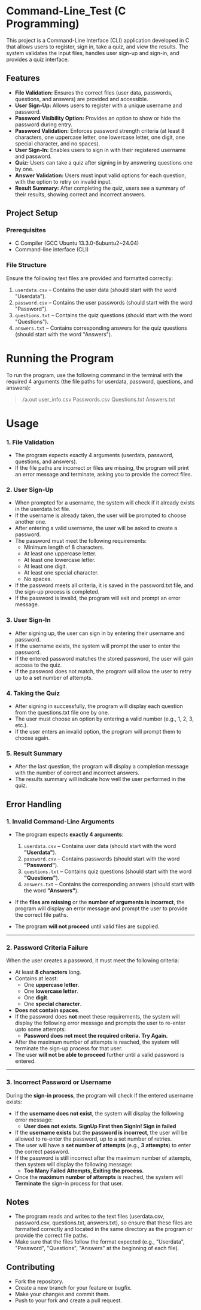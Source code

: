 # Command-Line_Test (C Programming)

This project is a Command-Line Interface (CLI) application developed in C that allows users to register, sign in, take a quiz, and view the results. The system validates the input files, handles user sign-up and sign-in, and provides a quiz interface.

## Features

- **File Validation:** Ensures the correct files (user data, passwords, questions, and answers) are provided and accessible.
- **User Sign-Up:** Allows users to register with a unique username and password.
- **Password Visibility Option:** Provides an option to show or hide the password during entry.
- **Password Validation:** Enforces password strength criteria (at least 8 characters, one uppercase letter, one lowercase letter, one digit, one special character, and no spaces).
- **User Sign-In:** Enables users to sign in with their registered username and password.
- **Quiz:** Users can take a quiz after signing in by answering questions one by one.
- **Answer Validation:** Users must input valid options for each question, with the option to retry on invalid input.
- **Result Summary:** After completing the quiz, users see a summary of their results, showing correct and incorrect answers.

## Project Setup

### Prerequisites

- C Compiler (GCC Ubuntu 13.3.0-6ubuntu2~24.04)
- Command-line interface (CLI)

### File Structure

Ensure the following text files are provided and formatted correctly:

1. `userdata.csv` – Contains the user data (should start with the word "Userdata").
2. `password.csv` – Contains the user passwords (should start with the word "Password").
3. `questions.txt` – Contains the quiz questions (should start with the word "Questions").
4. `answers.txt` – Contains corresponding answers for the quiz questions (should start with the word "Answers").

# Running the Program
To run the program, use the following command in the terminal with the required 4 arguments (the file paths for userdata, password, questions, and answers):
> ./a.out user_info.csv Passwords.csv Questions.txt Answers.txt

# Usage
### 1. File Validation
- The program expects exactly 4 arguments (userdata, password, questions, and answers).
- If the file paths are incorrect or files are missing, the program will print an error message and terminate, asking you to provide the correct files.
### 2. User Sign-Up
- When prompted for a username, the system will check if it already exists in the userdata.txt file.
- If the username is already taken, the user will be prompted to choose another one.
- After entering a valid username, the user will be asked to create a password.
- The password must meet the following requirements:
   - Minimum length of 8 characters.
   - At least one uppercase letter.
   - At least one lowercase letter. 
   - At least one digit.
   - At least one special character. 
   - No spaces.
- If the password meets all criteria, it is saved in the password.txt file, and the sign-up process is completed.
- If the password is invalid, the program will exit and prompt an error message.
### 3. User Sign-In
- After signing up, the user can sign in by entering their username and password.
- If the username exists, the system will prompt the user to enter the password.
- If the entered password matches the stored password, the user will gain access to the quiz.
- If the password does not match, the program will allow the user to retry up to a set number of attempts.
### 4. Taking the Quiz
- After signing in successfully, the program will display each question from the questions.txt file one by one.
- The user must choose an option by entering a valid number (e.g., 1, 2, 3, etc.).
- If the user enters an invalid option, the program will prompt them to choose again.
### 5. Result Summary
- After the last question, the program will display a completion message with the number of correct and incorrect answers.
- The results summary will indicate how well the user performed in the quiz.

## Error Handling

### 1. Invalid Command-Line Arguments

- The program expects **exactly 4 arguments**:
  1. `userdata.csv` – Contains user data (should start with the word **"Userdata"**).
  2. `password.csv` – Contains passwords (should start with the word **"Password"**).
  3. `questions.txt` – Contains quiz questions (should start with the word **"Questions"**).
  4. `answers.txt` – Contains the corresponding answers (should start with the word **"Answers"**).

- If the **files are missing** or the **number of arguments is incorrect**, the program will display an error message and prompt the user to provide the correct file paths.
- The program **will not proceed** until valid files are supplied.

---

### 2. Password Criteria Failure

When the user creates a password, it must meet the following criteria:
- At least **8 characters** long.
- Contains at least:
  - One **uppercase letter**.
  - One **lowercase letter**.
  - One **digit**.
  - One **special character**.
- **Does not contain spaces**.
- If the password does **not** meet these requirements, the system will display the following error message and prompts the user to re-enter upto some attempts:
  - **Password does not meet the required criteria. Try Again.**
- After the maximum number of attempts is reached, the system will terminate the sign-up process for that user.
- The user **will not be able to proceed** further until a valid password is entered.

---

### 3. Incorrect Password or Username

During the **sign-in process**, the program will check if the entered username exists:
- If the **username does not exist**, the system will display the following error message:
  - **User does not exists. SignUp First then SignIn! Sign in failed**
- If the **username exists** but the **password is incorrect**, the user will be allowed to re-enter the password, up to a set number of retries.
- The user will have a **set number of attempts** (e.g., **3 attempts**) to enter the correct password.
- If the password is still incorrect after the maximum number of attempts, then system will display the following message:
  - **Too Many Failed Attempts, Exiting the process.** 
- Once the **maximum number of attempts** is reached, the system will **Terminate** the sign-in process for that user.

## Notes
- The program reads and writes to the text files (userdata.csv, password.csv, questions.txt, answers.txt), so ensure that these files are formatted correctly and located in the same directory as the program or provide the correct file paths.
- Make sure that the files follow the format expected (e.g., "Userdata", "Password", "Questions", "Answers" at the beginning of each file).

## Contributing
- Fork the repository.
- Create a new branch for your feature or bugfix.
- Make your changes and commit them.
- Push to your fork and create a pull request.






